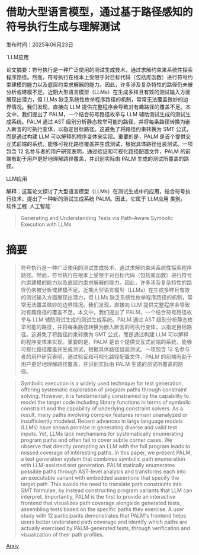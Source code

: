 # 借助大型语言模型，通过基于路径感知的符号执行生成与理解测试

发布时间：2025年06月23日

`LLM应用

论文摘要：符号执行是一种广泛使用的测试生成技术，通过求解约束来系统性探索程序路径。然而，符号执行在根本上受限于对目标代码（包括库函数）进行符号约束建模的能力以及底层约束求解器的能力。因此，许多涉及复杂特性的路径仍未被分析或建模不足。近期大型语言模型（LLMs）在生成多样且有效的测试输入方面展现出潜力，但 LLMs 缺乏系统性枚举程序路径的机制，常常无法覆盖微妙的边界情况。我们发现，直接向 LLM 提供完整程序会导致对有趣路径的覆盖不足。本文中，我们提出了 PALM，一个结合符号路径枚举与 LLM 辅助测试生成的测试生成系统。PALM 通过 AST 级别分析静态枚举可能的路径，并将每条路径转换为嵌入断言的可执行变体，以指定目标路径。这避免了将路径约束转换为 SMT 公式，而是通过构建 LLM 可以解释的程序变体来实现。重要的是，PALM 是首个提供交互式前端的系统，能够可视化路径覆盖并生成测试，根据具体路径组装测试。一项包含 12 名参与者的用户研究表明，通过验证和可视化路径配置文件，PALM 的前端有助于用户更好地理解路径覆盖，并识别实际由 PALM 生成的测试所覆盖的路径。

LLM应用

解释：这篇论文探讨了大型语言模型（LLMs）在测试生成中的应用，结合符号执行技术，提出了一种新的测试生成系统 PALM。因此，它属于 LLM应用 类别。` `软件工程` `人工智能`

> Generating and Understanding Tests via Path-Aware Symbolic Execution with LLMs

# 摘要

> 符号执行是一种广泛使用的测试生成技术，通过求解约束来系统性探索程序路径。然而，符号执行在根本上受限于对目标代码（包括库函数）进行符号约束建模的能力以及底层约束求解器的能力。因此，许多涉及复杂特性的路径仍未被分析或建模不足。近期大型语言模型（LLMs）在生成多样且有效的测试输入方面展现出潜力，但 LLMs 缺乏系统性枚举程序路径的机制，常常无法覆盖微妙的边界情况。我们发现，直接向 LLM 提供完整程序会导致对有趣路径的覆盖不足。本文中，我们提出了 PALM，一个结合符号路径枚举与 LLM 辅助测试生成的测试生成系统。PALM 通过 AST 级别分析静态枚举可能的路径，并将每条路径转换为嵌入断言的可执行变体，以指定目标路径。这避免了将路径约束转换为 SMT 公式，而是通过构建 LLM 可以解释的程序变体来实现。重要的是，PALM 是首个提供交互式前端的系统，能够可视化路径覆盖并生成测试，根据具体路径组装测试。一项包含 12 名参与者的用户研究表明，通过验证和可视化路径配置文件，PALM 的前端有助于用户更好地理解路径覆盖，并识别实际由 PALM 生成的测试所覆盖的路径。

> Symbolic execution is a widely used technique for test generation, offering systematic exploration of program paths through constraint solving. However, it is fundamentally constrained by the capability to model the target code including library functions in terms of symbolic constraint and the capability of underlying constraint solvers. As a result, many paths involving complex features remain unanalyzed or insufficiently modeled. Recent advances in large language models (LLMs) have shown promise in generating diverse and valid test inputs. Yet, LLMs lack mechanisms for systematically enumerating program paths and often fail to cover subtle corner cases. We observe that directly prompting an LLM with the full program leads to missed coverage of interesting paths. In this paper, we present PALM, a test generation system that combines symbolic path enumeration with LLM-assisted test generation. PALM statically enumerates possible paths through AST-level analysis and transforms each into an executable variant with embedded assertions that specify the target path. This avoids the need to translate path constraints into SMT formulae, by instead constructing program variants that LLM can interpret. Importantly, PALM is the first to provide an interactive frontend that visualizes path coverage alongside generated tests, assembling tests based on the specific paths they exercise. A user study with 12 participants demonstrates that PALM's frontend helps users better understand path coverage and identify which paths are actually exercised by PALM-generated tests, through verification and visualization of their path profiles.

[Arxiv](https://arxiv.org/abs/2506.19287)